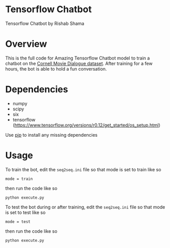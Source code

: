 # Tensorflow Chatbot
Tensorflow Chatbot by Rishab Shama

Overview
============
This is the full code for  Amazing Tensorflow Chatbot  model to train a
chatbot on the [Cornell Movie Dialogue dataset](https://www.cs.cornell.edu/~cristian/Cornell_Movie-Dialogs_Corpus.html). After training for a few hours, the bot is able to hold a fun conversation.


Dependencies
============
* numpy
* scipy 
* six
* tensorflow (https://www.tensorflow.org/versions/r0.12/get_started/os_setup.html)

Use [pip](https://pypi.python.org/pypi/pip) to install any missing dependencies


Usage
===========

To train the bot, edit the `seq2seq.ini` file so that mode is set to train like so

`mode = train`

then run the code like so

``python execute.py``

To test the bot during or after training, edit the `seq2seq.ini` file so that mode is set to test like so

`mode = test`

then run the code like so

``python execute.py``

